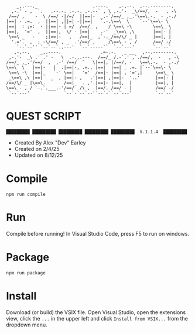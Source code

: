 ```
    _,.---._                     ,----.    ,-,--.  ,--.--------.  
  ,-.' - ,  `.   .--.-. .-.-. ,-.--` , \ ,-.'-  _\/==/,  -   , -\ 
 /==/ ,    -  \ /==/ -|/=/  ||==|-  _.-`/==/_ ,_.'\==\.-.  - ,-./ 
|==| - .=.  ,  ||==| ,||=| -||==|   `.-.\==\  \    `--`\==\- \    
|==|  : ;=:  - ||==|- | =/  /==/_ ,    / \==\ -\        \==\_ \   
|==|,  '='  ,  ||==|,  \/ - |==|    .-'  _\==\ ,\       |==|- |   
 \==\ _   -    ;|==|-   ,   /==|_  ,`-._/==/\/ _ |      |==|, |   
  '.='.  ,  ; -\/==/ , _  .'/==/ ,     /\==\ - , /      /==/ -/   
    `--`--'' `--`--`..---'  `--`-----``  `--`---'       `--`--`   
   ,-,--.    _,.----.               .=-.-.   _ __   ,--.--------. 
 ,-.'-  _\ .' .' -   \  .-.,.---.  /==/_ /.-`.' ,`./==/,  -   , -\
/==/_ ,_.'/==/  ,  ,-' /==/  `   \|==|, |/==/, -   \==\.-.  - ,-./
\==\  \   |==|-   |  .|==|-, .=., |==|  |==| _ .=. |`--`\==\- \   
 \==\ -\  |==|_   `-' \==|   '='  /==|- |==| , '=',|     \==\_ \  
 _\==\ ,\ |==|   _  , |==|- ,   .'|==| ,|==|-  '..'      |==|- |  
/==/\/ _ |\==\.       /==|_  . ,'.|==|- |==|,  |         |==|, |  
\==\ - , / `-.`.___.-'/==/  /\ ,  )==/. /==/ - |         /==/ -/  
 `--`---'             `--`-`--`--'`--`-``--`---'         `--`--`  

```
# QUEST SCRIPT


```
█████████ █████████ █████████ █████████ █████████  V.1.1.4  █████████
```

- Created By Alex "Dev" Earley 
- Created on 2/4/25 
- Updated on 8/12/25




# Compile
```
npm run compile
```

# Run

Compile before running!
In Visual Studio Code, press F5 to run on windows.

# Package
```
npm run package
```

# Install

Download (or build) the VSIX file. Open Visual Studio, open the extensions view, click the `...` in the upper left and click `Install from VSIX...` from the dropdown menu.